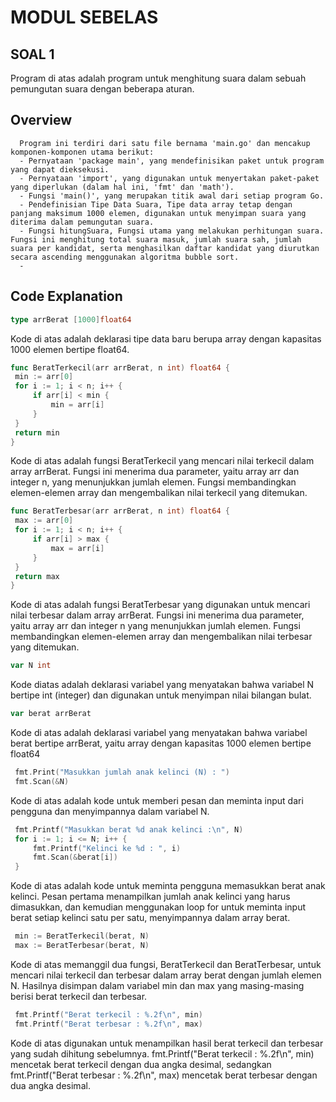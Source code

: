 # MODUL SEBELAS
  ## SOAL 1
  Program di atas adalah program untuk menghitung suara dalam sebuah pemungutan suara dengan beberapa aturan. 
   
   ## Overview
      Program ini terdiri dari satu file bernama 'main.go' dan mencakup komponen-komponen utama berikut:
      - Pernyataan 'package main', yang mendefinisikan paket untuk program yang dapat dieksekusi.
      - Pernyataan 'import', yang digunakan untuk menyertakan paket-paket yang diperlukan (dalam hal ini, 'fmt' dan 'math').
      - Fungsi 'main()', yang merupakan titik awal dari setiap program Go.
      - Pendefinisian Tipe Data Suara, Tipe data array tetap dengan panjang maksimum 1000 elemen, digunakan untuk menyimpan suara yang diterima dalam pemungutan suara.
      - Fungsi hitungSuara, Fungsi utama yang melakukan perhitungan suara. Fungsi ini menghitung total suara masuk, jumlah suara sah, jumlah suara per kandidat, serta menghasilkan daftar kandidat yang diurutkan secara ascending menggunakan algoritma bubble sort.
      - 

      
   ## Code Explanation
   ```go
   type arrBerat [1000]float64
   ```
   Kode di atas adalah deklarasi tipe data baru berupa array dengan kapasitas 1000 elemen bertipe float64.
  
   ```go
  func BeratTerkecil(arr arrBerat, n int) float64 {
  	min := arr[0]
  	for i := 1; i < n; i++ {
  		if arr[i] < min {
  			min = arr[i]
  		}
  	}
  	return min
  }
   ```
   Kode di atas adalah fungsi BeratTerkecil yang mencari nilai terkecil dalam array arrBerat. Fungsi ini menerima dua parameter, yaitu array arr dan integer n, yang menunjukkan jumlah elemen. Fungsi membandingkan elemen-elemen array dan mengembalikan nilai terkecil yang ditemukan.

   ```go
  func BeratTerbesar(arr arrBerat, n int) float64 {
  	max := arr[0]
  	for i := 1; i < n; i++ {
  		if arr[i] > max {
  			max = arr[i]
  		}
  	}
  	return max
  }
   ```
   Kode di atas adalah fungsi BeratTerbesar yang digunakan untuk mencari nilai terbesar dalam array arrBerat. Fungsi ini menerima dua parameter, yaitu array arr dan integer n yang menunjukkan jumlah elemen. Fungsi membandingkan elemen-elemen array dan mengembalikan nilai terbesar yang ditemukan.

   ```go
   var N int
   ```
   Kode diatas adalah deklarasi variabel yang menyatakan bahwa variabel N bertipe int (integer) dan digunakan untuk menyimpan nilai bilangan bulat. 

   ```go
   var berat arrBerat
   ```
   Kode di atas adalah deklarasi variabel yang menyatakan bahwa variabel berat bertipe arrBerat, yaitu array dengan kapasitas 1000 elemen bertipe float64

   ```go
	fmt.Print("Masukkan jumlah anak kelinci (N) : ")
	fmt.Scan(&N)
   ```
   Kode di atas adalah kode untuk memberi pesan dan meminta input dari pengguna dan menyimpannya dalam variabel N.

   ```go
	fmt.Printf("Masukkan berat %d anak kelinci :\n", N)
	for i := 1; i <= N; i++ {
		fmt.Printf("Kelinci ke %d : ", i)
		fmt.Scan(&berat[i])
	}
   ```
   Kode di atas adalah kode untuk meminta pengguna memasukkan berat anak kelinci. Pesan pertama menampilkan jumlah anak kelinci yang harus dimasukkan, dan kemudian menggunakan loop for untuk meminta input berat setiap kelinci satu per satu, menyimpannya dalam array berat.

   ```go
	min := BeratTerkecil(berat, N)
	max := BeratTerbesar(berat, N)
   ```
   Kode di atas memanggil dua fungsi, BeratTerkecil dan BeratTerbesar, untuk mencari nilai terkecil dan terbesar dalam array berat dengan jumlah elemen N. Hasilnya disimpan dalam variabel min dan max yang masing-masing berisi berat terkecil dan terbesar.

   ```go
	fmt.Printf("Berat terkecil : %.2f\n", min)
	fmt.Printf("Berat terbesar : %.2f\n", max)
   ```
   Kode di atas digunakan untuk menampilkan hasil berat terkecil dan terbesar yang sudah dihitung sebelumnya. fmt.Printf("Berat terkecil : %.2f\n", min) mencetak berat terkecil dengan dua angka desimal, sedangkan fmt.Printf("Berat terbesar : %.2f\n", max) mencetak berat terbesar dengan dua angka desimal.
